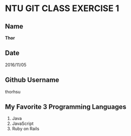 # NTU GIT CLASS EXERCISE 1

Name
----
**Thor**

Date
----
2016/11/05

Github Username
---------------
thorhsu

My Favorite 3 Programming Languages
--------------------------------
  1. Java
  2. JavaScript
  3. Ruby on Rails